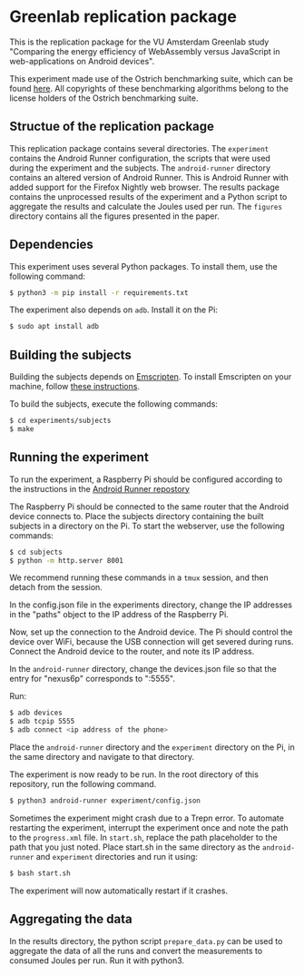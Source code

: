 # Greenlab replication package
This is the replication package for the VU Amsterdam Greenlab study "Comparing the energy efficiency of WebAssembly versus JavaScript in web-applications on Android devices".

This experiment made use of the Ostrich benchmarking suite, which can be found [here](https://github.com/Sable/Ostrich). All copyrights of these benchmarking algorithms belong to the license holders of the Ostrich benchmarking suite.

## Structue of the replication package
This replication package contains several directories. The `experiment` contains the Android Runner configuration, the scripts that were used during the experiment and the subjects. The `android-runner` directory contains an altered version of Android Runner. This is Android Runner with added support for the Firefox Nightly web browser. The results package contains the unprocessed results of the experiment and a Python script to aggregate the results and calculate the Joules used per run. The `figures` directory contains all the figures presented in the paper.

## Dependencies
This experiment uses several Python packages. To install them, use the following command:

```bash
$ python3 -m pip install -r requirements.txt
```

The experiment also depends on `adb`. Install it on the Pi:
```bash
$ sudo apt install adb
```

## Building the subjects
Building the subjects depends on [Emscripten](https://emscripten.org/). To install Emscripten on your machine, follow [these instructions](https://emscripten.org/docs/getting_started/downloads.html).

To build the subjects, execute the following commands:

```bash
$ cd experiments/subjects
$ make
```


## Running the experiment
To run the experiment, a Raspberry Pi should be configured according to the instructions in the [Android Runner repostory](https://github.com/S2-group/android-runner/blob/master/docs/rpi_ar_setup.md)

The Raspberry Pi should be connected to the same router that the Android device connects to. Place the subjects directory containing the built subjects in a directory on the Pi. To start the webserver, use the following commands:

```bash
$ cd subjects
$ python -m http.server 8001
```
We recommend running these commands in a `tmux` session, and then detach from the session.

In the config.json file in the experiments directory, change the IP addresses in the "paths" object to the IP address of the Raspberry Pi.

Now, set up the connection to the Android device. The Pi should control the device over WiFi, because the USB connection will get severed during runs. Connect the Android device to the router, and note its IP address.

In the `android-runner` directory, change the devices.json file so that the entry for "nexus6p" corresponds to "<ip address of the phone>:5555".

Run:
```bash
$ adb devices
$ adb tcpip 5555
$ adb connect <ip address of the phone>
```

Place the `android-runner` directory and the `experiment` directory on the Pi, in the same directory and navigate to that directory.

The experiment is now ready to be run. In the root directory of this repository, run the following command.

```bash
$ python3 android-runner experiment/config.json
```

Sometimes the experiment might crash due to a Trepn error. To automate restarting the experiment, interrupt the experiment once and note the path to the `progress.xml` file. In `start.sh`, replace the path placeholder to the path that you just noted. Place start.sh in the same directory as the `android-runner` and `experiment` directories and run it using:

```bash
$ bash start.sh
```
The experiment will now automatically restart if it crashes.


## Aggregating the data
In the results directory, the python script `prepare_data.py` can be used to aggregate the data of all the runs and convert the measurements to consumed Joules per run. Run it with python3.
